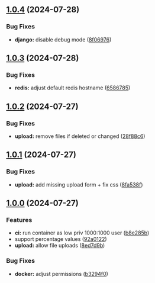 ## [1.0.4](https://github.com/l4rm4nd/VoucherVault/compare/v1.0.3...v1.0.4) (2024-07-28)


### Bug Fixes

* **django:** disable debug mode ([8f06976](https://github.com/l4rm4nd/VoucherVault/commit/8f0697665db2424f2c727040ef617dc1579b8abb))

## [1.0.3](https://github.com/l4rm4nd/VoucherVault/compare/v1.0.2...v1.0.3) (2024-07-28)


### Bug Fixes

* **redis:** adjust default redis hostname ([6586785](https://github.com/l4rm4nd/VoucherVault/commit/65867854263119aaf68d00cffc803d1852b0d51d))

## [1.0.2](https://github.com/l4rm4nd/VoucherVault/compare/v1.0.1...v1.0.2) (2024-07-27)


### Bug Fixes

* **upload:** remove files if deleted or changed ([28f88c6](https://github.com/l4rm4nd/VoucherVault/commit/28f88c6b45c3f9dd5dac32814eca6c098135211c))

## [1.0.1](https://github.com/l4rm4nd/VoucherVault/compare/v1.0.0...v1.0.1) (2024-07-27)


### Bug Fixes

* **upload:** add missing upload form + fix css ([8fa538f](https://github.com/l4rm4nd/VoucherVault/commit/8fa538f672a603da7ab4cdbe6cc406dcea0ea3ad))

## [1.0.0](https://github.com/l4rm4nd/VoucherVault/compare/v0.1.6...v1.0.0) (2024-07-27)


### Features

* **ci:** run container as low priv 1000:1000 user ([b8e285b](https://github.com/l4rm4nd/VoucherVault/commit/b8e285b99ffd3971e82e57c3b870a53c07ddc824))
* support percentage values ([92a0122](https://github.com/l4rm4nd/VoucherVault/commit/92a012263ab12f54c319ab7376e4a774437e06c5))
* **upload:** allow file uploads ([8ed7d9b](https://github.com/l4rm4nd/VoucherVault/commit/8ed7d9b043b01044b2e0a8f404c36404ac87478c))


### Bug Fixes

* **docker:** adjust permissions ([b3294f0](https://github.com/l4rm4nd/VoucherVault/commit/b3294f0d0169df7d721f5e3b4b47233fd69d96f3))

